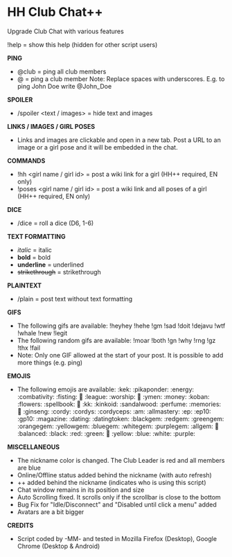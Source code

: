 # HH Club Chat++
Upgrade Club Chat with various features

!help = show this help (hidden for other script users)

**PING**
- @club = ping all club members
- @<membername> = ping a club member
Note: Replace spaces with underscores. E.g. to ping John Doe write @John_Doe

**SPOILER**
- /spoiler <text / images> = hide text and images

**LINKS / IMAGES / GIRL POSES**
- Links and images are clickable and open in a new tab. Post a URL to an image or a girl pose and it will be embedded in the chat.

**COMMANDS**
- !hh <girl name / girl id> = post a wiki link for a girl (HH++ required, EN only)
- !poses <girl name / girl id> = post a wiki link and all poses of a girl (HH++ required, EN only)

**DICE**
- /dice = roll a dice (D6, 1-6)

**TEXT FORMATTING**
- *italic* = italic
- **bold** = bold
- __underline__ = underlined
- ~~strikethrough~~ = strikethrough

**PLAINTEXT**
- /plain <text> = post text without text formatting

**GIFS**
- The following gifs are available: !heyhey !hehe !gm !sad !doit !dejavu !wtf !whale !new !legit
- The following random gifs are available: !moar !both !gn !why !rng !gz !thx !fail
- Note: Only one GIF allowed at the start of your post. It is possible to add more things (e.g. ping)

**EMOJIS**
- The following emojis are available: :kek: :pikaponder: :energy: :combativity: :fisting: :kiss: :league: :worship: :ticket: :ymen: :money: :koban: :flowers: :spellbook: :book: :kk: :kinkoid: :sandalwood: :perfume: :memories: :atm: :ginseng: :cordy: :cordys: :cordyceps: :am: :allmastery: :ep: :ep10: :gp10: :magazine: :dating: :datingtoken: :blackgem: :redgem: :greengem: :orangegem: :yellowgem: :bluegem: :whitegem: :purplegem: :allgem: :rainbow: :balanced: :black: :red: :green: :orange: :yellow: :blue: :white: :purple:

**MISCELLANEOUS**
- The nickname color is changed. The Club Leader is red and all members are blue
- Online/Offline status added behind the nickname (with auto refresh)
- ++ added behind the nickname (indicates who is using this script)
- Chat window remains in its position and size
- Auto Scrolling fixed. It scrolls only if the scrollbar is close to the bottom
- Bug Fix for "Idle/Disconnect" and "Disabled until click a menu" added
- Avatars are a bit bigger

**CREDITS**
- Script coded by -MM- and tested in Mozilla Firefox (Desktop), Google Chrome (Desktop & Android)
